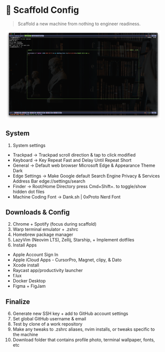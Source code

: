 # 🔧 Scaffold Config

> Scaffold a new machine from nothing to engineer readiness.

<img src="./Assets/Setup.png" />

## System

1. System settings

- Trackpad -> Trackpad scroll direction & tap to click modified
- Keyboard -> Key Repeat Fast and Delay Until Repeat Short
- General -> Default web browser Microsoft Edge & Appearance Theme Dark
- Edge Settings -> Make Google default Search Engine Privacy & Services Address Bar edge://settings/search
- Finder -> Root/Home Directory press Cmd+Shift+. to toggle/show hidden dot files
- Machine Coding Font -> Dank.sh | 0xProto Nerd Font

## Downloads & Config

2. Chrome + Spotify (focus during scaffold)
3. Warp terminal emulator + .zshrc
3. Homebrew package manager
4. LazyVim (Neovim LTS), Zellij, Starship, + Implement dotfiles
5. Install Apps

- Apple Account Sign In
- Apple iCloud Apps - CursorPro, Magnet, clipy, & Dato
- Xcode install
- Raycast app/productivity launcher
- f.lux
- Docker Desktop
- Figma + FigJam

## Finalize

6. Generate new SSH key + add to GitHub account settings
7. Set global GitHub username & email
8. Test by clone of a work repository
9. Make any tweaks to .zshrc aliases, nvim installs, or tweaks specific to the machine
10. Download folder that contains profile photo, terminal wallpaper, fonts, etc

